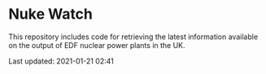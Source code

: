# Nuke Watch

This repository includes code for retrieving the latest information available on the output of EDF nuclear power plants in the UK.

Last updated: 2021-01-21 02:41